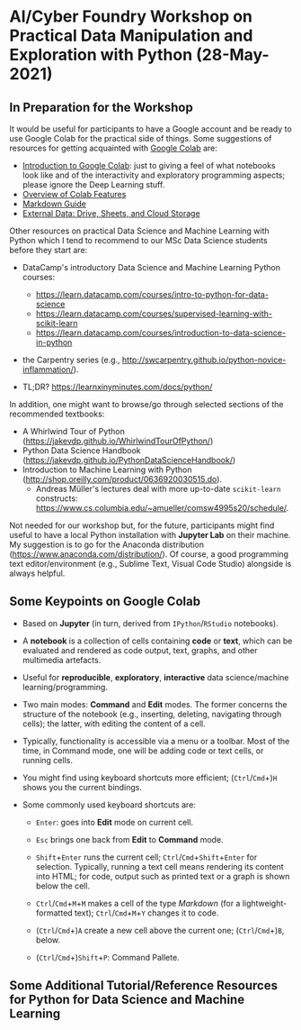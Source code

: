 # AI/Cyber Foundry Workshop on Practical Data Manipulation and Exploration with Python (28-May-2021)

## In Preparation for the Workshop

It would be useful for participants to have a Google account and be ready to use Google Colab for the practical side of things. Some suggestions of resources for getting acquainted with [Google Colab](https://colab.research.google.com/) are:

- [Introduction to Google Colab](https://youtu.be/inN8seMm7UI): just to giving a feel of what notebooks look like and of the interactivity and exploratory programming aspects; please ignore the Deep Learning stuff.
- [Overview of Colab Features](https://colab.research.google.com/notebooks/basic_features_overview.ipynb)
- [Markdown Guide](https://colab.research.google.com/notebooks/markdown_guide.ipynb)
- [External Data: Drive, Sheets, and Cloud Storage](https://colab.research.google.com/notebooks/io.ipynb)


Other resources on practical Data Science and Machine Learning with Python which I tend to recommend to our MSc Data Science students before they start are:

- DataCamp's introductory Data Science and Machine Learning Python courses:
    - https://learn.datacamp.com/courses/intro-to-python-for-data-science
    - https://learn.datacamp.com/courses/supervised-learning-with-scikit-learn
    - https://learn.datacamp.com/courses/introduction-to-data-science-in-python

- the Carpentry series (e.g., http://swcarpentry.github.io/python-novice-inflammation/).

- TL;DR? https://learnxinyminutes.com/docs/python/


In addition, one might want to browse/go through selected sections of the recommended textbooks:

- A Whirlwind Tour of Python (https://jakevdp.github.io/WhirlwindTourOfPython/)
- Python Data Science Handbook (https://jakevdp.github.io/PythonDataScienceHandbook/)
- Introduction to Machine Learning with Python (http://shop.oreilly.com/product/0636920030515.do).
    + Andreas Müller's lectures deal with more up-to-date `scikit-learn` constructs: https://www.cs.columbia.edu/~amueller/comsw4995s20/schedule/.


Not needed for our workshop but, for the future, participants might find useful to have a local Python installation with **Jupyter Lab** on their machine. My suggestion is to go for the Anaconda distribution (https://www.anaconda.com/distribution/). Of course, a good programming text editor/environment (e.g., Sublime Text, Visual Code Studio) alongside is always helpful.


## Some Keypoints on Google Colab

* Based on **Jupyter** (in turn, derived from `IPython`/`RStudio` notebooks).

* A **notebook** is a collection of cells containing **code** or **text**, which can be evaluated and rendered as code output, text, graphs, and other multimedia artefacts.

* Useful for **reproducible**, **exploratory**, **interactive** data science/machine learning/programming.

* Two main modes: **Command** and **Edit** modes. The former concerns the structure of the notebook (e.g., inserting, deleting, navigating through cells); the latter, with editing the content of a cell.

- Typically, functionality is accessible via a menu or a toolbar. Most of the time, in Command mode, one will be adding code or text cells, or running cells.

* You might find using keyboard shortcuts more efficient; (`Ctrl`/`Cmd`+)`H` shows you the current bindings.

* Some commonly used keyboard shortcuts are:
    <!-- need to check that these are for Colab rather than Jupyter Notebook -->

    - `Enter`: goes into **Edit** mode on current cell.

    - `Esc` brings one back from **Edit** to **Command** mode.

    - `Shift`+`Enter` runs the current cell;  `Ctrl`/`Cmd`+`Shift`+`Enter` for selection. Typically, running a text cell means rendering its content into HTML; for code, output such as printed text or a graph is shown below the cell.
        <!-- there a slight change for running a selection of cells in Colab -->

    - `Ctrl`/`Cmd`+`M`+`M` makes a cell of the type _Markdown_ (for a lightweight-formatted text); `Ctrl`/`Cmd`+`M`+`Y` changes it to code.
 
    - (`Ctrl`/`Cmd`+)`A` create a new cell above the current one; (`Ctrl`/`Cmd`+)`B`, below.

    <!-- executing commands -->
    - (`Ctrl`/`Cmd`+)`Shift`+`P`: Command Pallete.    



## Some Additional Tutorial/Reference Resources for Python for Data Science and Machine Learning

<!-- could add here things that are in my lecture notes in week 1 -->
<!-- content/week-1/7z1018-2021-w1-the_python_data_science_ecosystem.md -->



<!-- need the CC license here: link to short and long versions -->
<!-- “This is an open-access article distributed under the terms of the Creative Commons Attribution-NonCommercial license, which permits use, distribution, and reproduction in any medium, so long as the resultant use is not for commercial advantage and provided the original work is properly cited.”

https://creativecommons.org/licenses/by-nc/4.0/

 -->

<!-- need the Launch Colab Notebook badge and link here -->